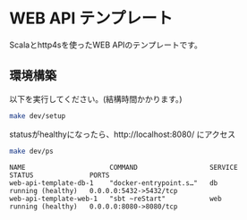 # WEB API テンプレート

Scalaとhttp4sを使ったWEB APIのテンプレートです。

## 環境構築

以下を実行してください。(結構時間かかります。)

```bash
make dev/setup
```

statusがhealthyになったら、http://localhost:8080/ にアクセス

```bash
make dev/ps
```

```text
NAME                     COMMAND                  SERVICE             STATUS              PORTS
web-api-template-db-1    "docker-entrypoint.s…"   db                  running (healthy)   0.0.0.0:5432->5432/tcp
web-api-template-web-1   "sbt ~reStart"           web                 running (healthy)   0.0.0.0:8080->8080/tcp
```
